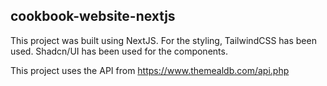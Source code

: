 ## cookbook-website-nextjs

This project was built using NextJS. For the styling, TailwindCSS has been used. Shadcn/UI has been used for the components. 

This project uses the API from https://www.themealdb.com/api.php 
